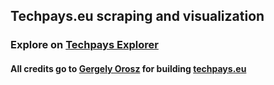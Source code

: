 ## Techpays.eu scraping and visualization 
### Explore on [Techpays Explorer](https://techpays.streamlit.app/)
#### All credits go to [Gergely Orosz](https://github.com/gergelyorosz) for building [techpays.eu](https://techpays.eu)
